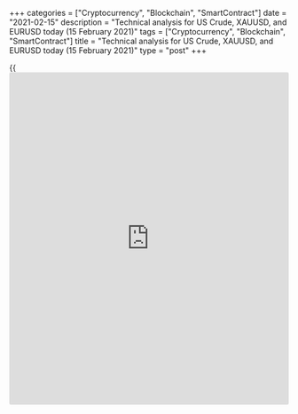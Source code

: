 +++
categories = ["Cryptocurrency", "Blockchain", "SmartContract"]
date = "2021-02-15"
description = "Technical analysis for US Crude, XAUUSD, and EURUSD today (15 February 2021)"
tags = ["Cryptocurrency", "Blockchain", "SmartContract"]
title = "Technical analysis for US Crude, XAUUSD, and EURUSD today (15 February 2021)"
type = "post"
+++

{{<iframe id="large-banner" src="https://www.bounty.group/#slide=2.0" width="100%" height="600" scrolling="no" style="border: 0px solid rgb(216, 221, 230); border-radius: 3px;">}}

2021-02-15

2021-02-15

Short-term forecast for oil, gold, and EURUSD for 15.02.2021Alex
Rodionov

I welcome my fellow traders! I have made a price forecast for US Crude,
XAUUSD, and EURUSD using a combination of margin zones methodology and
technical analysis. Based on the market analysis, I suggest entry
signals for intraday traders.

The strong oil prices' growth at the end of last week allowed traders to
reach another target within the medium-term uptrend.

The article covers the following subjects:

## Oil price forecast for today: USCrude analysis

Last week, oil reached Target Zone 5 [59.82 - 59.31], as we expected.
The medium-term trend remains up. Now the bulls are trying to break out
the resistance. If successful, the next growth target will be Target
Zone 6 [64.92 - 64.41].

The short-term trend is up. Now the price is trading at highs. Traders
are trying to consolidate above Target Zone 4 [59.51 - 59.05], and it
looks like they are succeeding. The growth target is Gold Zone 4 [61.54
- 61.32].

For further purchases, a correction is necessary to get the opportunity
to enter trades at favorable prices.

Based on this, oil purchases at current prices do not look profitable.
The nearest supports, from which it is profitable to look for new
purchases, are Additional Zone [59.64 - 59.53] and Intermediary Zone
[58.51 - 58.28].

### [USCrude][1] trading ideas for today:

  1. Buy according to the pattern in Additional Zone [59.64 - 59.53]. TakeProfit: 60.71. StopLoss: according to the pattern rules.

  2. Buy according to the pattern in Intermediary Zone [58.51 - 58.28]. TakeProfit: 60.71. StopLoss: according to the pattern rules.

* * *

## Gold price forecast for today: XAUUSD analysis

The medium-term gold downtrend continues. Its main target is Target Zone
2 [1759 - 1749]. Last week, traders did not manage to break out the
resistance zone [1840 - 1830]. It is profitable to hold sell trades and
take a part of the profits at February's low.

The gold short-term trend is down. Last week, traders tested the trend
line [1845 - 1840] and failed to break out this zone. Thus, we saw their
reaction. As part of this reaction, the level 1832 was broken out, and
the “1-2-3” pattern was formed. On Friday, there was a good entry point
according to the pattern.

Today, the bearish strategy is profitable: hold sales according to the
pattern with a stop above February 11's high.

Alternative scenario suggests that the positions should be closed with a
stop loss, and the price should break out the Intermediary Zone. In this
case, the short-term trend will reverse up, and the upper Target Zone
[1906 - 1895] will become the target for purchases.

### [XAUUSD][2] trading ideas for today:

Hold sales entered according to the pattern in Intermediary Zone [1845 -
1840]. TakeProfit: 1785, Target Zone [1775 - 1765]. StopLoss: 1848.

* * *

## Euro/Dollar forecast for today: EURUSD analysis

EUR/USD bulls try to break out the medium-term downtrend key resistance
[1.2128 - 1.2112]. Traders still hold the zone. The formation of a sell
pattern near this zone will allow considering new euro short trades.

The short-term uptrend was developing last week. Within this trend, the
Target Zone [1.2128 - 1.2112] has been reached. Now traders are trying
to break out the resistance and consolidate above the zone. If
successful, the next target will be Gold Zone [1.2200 - 1.2192].

Also, last week, the zone of ​​good buy prices between the Additional
Zone [1.2109 - 1.2105] and the Intermediary Zone [1.2069 - 1.2061] was
tested. The price didn’t break out the zone, and traders have reacted
accordingly. The target of the price growth is February 11's high.

As for new deals-trades for today, purchases remain the priority. Do not
open longs at current prices because the price is trading near the
highs. It makes sense to wait for the highs update, rebuild the
supports, and start searching for buy entry points at new key levels.

### [EURUSD][3] trading ideas for today:

  1. Hold long trades entered in the zone of [1.2109 - 1.2061]. TakeProfit: 1.2148. StopLoss: at the breakeven.

  2. If there are no open positions, stay out of the market.

* * *

P.S. Did you like my article? Share it in social networks: it will be
the best “thank you" :)

Ask me questions and comment below. I’ll be glad to answer your
questions and give necessary explanations.

 **Useful links:**

  * I recommend trying to trade with a reliable broker [here][4]. The system allows you to trade by yourself or copy successful traders from all across the globe.
  * Use my promo-code BLOG for getting deposit bonus 50% on LiteForex platform. Just enter this code in the appropriate field while [depositing][5] your trading account.
  * Telegram chat for traders: <t.me/liteforexengchat>. We are sharing the signals and trading experience
  * Telegram channel with high-quality analytics, Forex reviews, training articles, and other useful things for traders <t.me/liteforex>

## Price chart of USCrude in real time mode

The content of this article reflects the author’s opinion and does not
necessarily reflect the official position of LiteForex. The material
published on this page is provided for informational purposes only and
should not be considered as the provision of investment advice for the
purposes of Directive 2004/39/EC.

Rate this article:

{{value}}

( {{count}} {{title}} )

   1. my.liteforex.com/trading?type=oil
   2. my.liteforex.com/trading/chart?symbol=XAUUSD&returnUrl=true
   3. my.liteforex.com/trading/chart?symbol=EURUSD&returnUrl=true
   4. my.liteforex.com/?category=analysts-opinions&slug=short-term-forecast-for-oil-gold-and-eurusd-for-15022021&openPopup=%2Fregistration%2Fpopup&utm_source=blog&utm_medium=article&utm_campaign=bonus
   5. my.liteforex.com/deposit/?category=analysts-opinions&slug=short-term-forecast-for-oil-gold-and-eurusd-for-15022021&promo_code=BLOG&utm_source=blog&utm_medium=article&utm_campaign=bonus